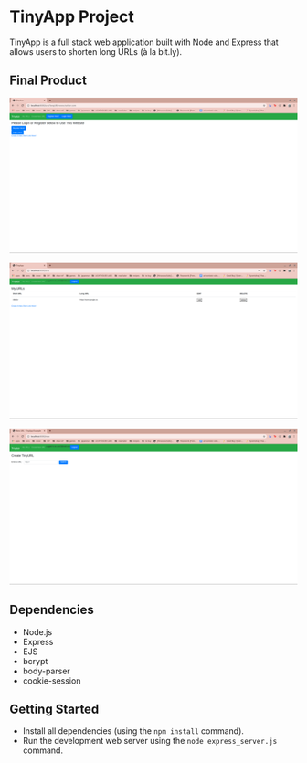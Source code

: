 # TinyApp Project

TinyApp is a full stack web application built with Node and Express that allows users to shorten long URLs (à la bit.ly).

## Final Product

!["Homepage (Not logged in)"](https://github.com/monica-li205/tinyapp/blob/master/docs/homepage.png?raw=true)

!["User Homepage (when logged in)"](https://github.com/monica-li205/tinyapp/blob/master/docs/logged%20in.png?raw=true)

!["Create a New Link!"](https://github.com/monica-li205/tinyapp/blob/master/docs/create%20new%20link.png?raw=true)

## Dependencies

- Node.js
- Express
- EJS
- bcrypt
- body-parser
- cookie-session

## Getting Started

- Install all dependencies (using the `npm install` command).
- Run the development web server using the `node express_server.js` command.